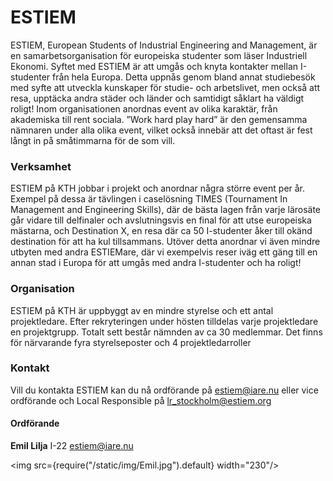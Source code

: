 # ESTIEM
ESTIEM, European Students of Industrial Engineering and Management, är en samarbetsorganisation för europeiska studenter som läser Industriell Ekonomi. Syftet med ESTIEM är att umgås och knyta kontakter mellan I-studenter från hela Europa. Detta uppnås genom bland annat studiebesök med syfte att utveckla kunskaper för studie- och arbetslivet, men också att resa, upptäcka andra städer och länder och samtidigt såklart ha väldigt roligt! Inom organisationen anordnas event av olika karaktär, från akademiska till rent sociala. ”Work hard play hard” är den gemensamma nämnaren under alla olika event, vilket också innebär att det oftast är fest långt in på småtimmarna för de som vill.

### Verksamhet
ESTIEM på KTH jobbar i projekt och anordnar några större event per år. Exempel på dessa är tävlingen i caselösning TIMES (Tournament In Management and Engineering Skills), där de bästa lagen från varje lärosäte går vidare till delfinaler och avslutningsvis en final för att utse europeiska mästarna, och Destination X, en resa där ca 50 I-studenter åker till okänd destination för att ha kul tillsammans. Utöver detta anordnar vi även mindre utbyten med andra ESTIEMare, där vi exempelvis reser iväg ett gäng till en annan stad i Europa för att umgås med andra I-studenter och ha roligt!

### Organisation
ESTIEM på KTH är uppbyggt av en mindre styrelse och ett antal projektledare. Efter rekryteringen under hösten tilldelas varje projektledare en projektgrupp. Totalt sett består nämnden av ca 30 medlemmar. Det finns för närvarande fyra styrelseposter och 4 projektledarroller

### Kontakt
Vill du kontakta ESTIEM kan du nå ordförande på estiem@iare.nu eller vice ordförande och Local Responsible på lr_stockholm@estiem.org

#### Ordförande

__Emil Lilja__ I-22 estiem@iare.nu

<img src={require("/static/img/Emil.jpg").default} width="230"/>